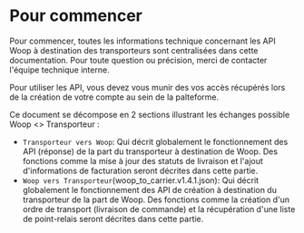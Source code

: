 # Pour commencer

Pour commencer, toutes les informations technique concernant les API Woop à destination des transporteurs sont centralisées dans cette documentation. Pour toute question ou précision, merci de contacter l'équipe technique interne.

Pour utiliser les API, vous devez vous munir des vos accès récupérés lors de la création de votre compte au sein de la palteforme.

Ce document se décompose en 2 sections illustrant les échanges possible Woop <> Transporteur :
- `Transporteur vers Woop`: Qui décrit globalement le fonctionnement des API (réponse) de la part du transporteur à destination de Woop. Des fonctions comme la mise à jour des statuts de livraison et l'ajout d'informations de facturation seront décrites dans cette partie.
- `Woop vers Transporteur`(woop_to_carrier.v1.4.1.json): Qui décrit globalement le fonctionnement des API de création à destination du transporteur de la part de Woop. Des fonctions comme la création d'un ordre de transport (livraison de commande) et la récupération d'une liste de point-relais seront décrites dans cette partie.
